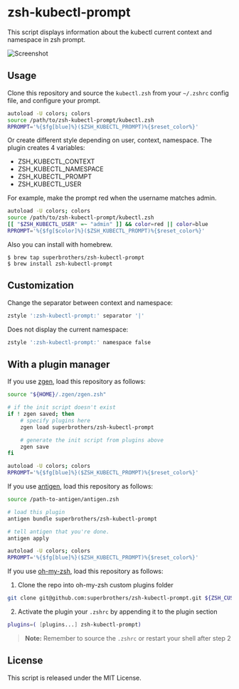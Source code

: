 # zsh-kubectl-prompt

This script displays information about the kubectl current context and namespace in zsh prompt.

![Screenshot](./images/screenshot001.png)

## Usage

Clone this repository and source the `kubectl.zsh` from your `~/.zshrc` config file, and configure your prompt.

```sh
autoload -U colors; colors
source /path/to/zsh-kubectl-prompt/kubectl.zsh
RPROMPT='%{$fg[blue]%}($ZSH_KUBECTL_PROMPT)%{$reset_color%}'
```

Or create different style depending on user, context, namespace.
The plugin creates 4 variables:
* ZSH_KUBECTL_CONTEXT
* ZSH_KUBECTL_NAMESPACE
* ZSH_KUBECTL_PROMPT
* ZSH_KUBECTL_USER

For example, make the prompt red when the username matches admin.
```sh
autoload -U colors; colors
source /path/to/zsh-kubectl-prompt/kubectl.zsh
[[ "$ZSH_KUBECTL_USER" =~ "admin" ]] && color=red || color=blue
RPROMPT='%{$fg[$color]%}($ZSH_KUBECTL_PROMPT)%{$reset_color%}'
```

Also you can install with homebrew.

```console
$ brew tap superbrothers/zsh-kubectl-prompt
$ brew install zsh-kubectl-prompt
```

## Customization

Change the separator between context and namespace:

```sh
zstyle ':zsh-kubectl-prompt:' separator '|'
```

Does not display the current namespace:

```sh
zstyle ':zsh-kubectl-prompt:' namespace false
```

## With a plugin manager

If you use [zgen](https://github.com/tarjoilija/zgen), load this repository as follows:

```sh
source "${HOME}/.zgen/zgen.zsh"

# if the init script doesn't exist
if ! zgen saved; then
    # specify plugins here
    zgen load superbrothers/zsh-kubectl-prompt

    # generate the init script from plugins above
    zgen save
fi

autoload -U colors; colors
RPROMPT='%{$fg[blue]%}($ZSH_KUBECTL_PROMPT)%{$reset_color%}'
```

If you use [antigen](https://github.com/zsh-users/antigen), load this repository as follows:

```sh
source /path-to-antigen/antigen.zsh

# load this plugin
antigen bundle superbrothers/zsh-kubectl-prompt

# tell antigen that you're done.
antigen apply

autoload -U colors; colors
RPROMPT='%{$fg[blue]%}($ZSH_KUBECTL_PROMPT)%{$reset_color%}'
```

If you use [oh-my-zsh](https://ohmyz.sh/), load this repository as follows:

1. Clone the repo into oh-my-zsh custom plugins folder

```sh
git clone git@github.com:superbrothers/zsh-kubectl-prompt.git ${ZSH_CUSTOM:-~/.oh-my-zsh/custom}/plugins/zsh-kubectl-prompt
```

2. Activate the plugin your `.zshrc` by appending it to the plugin section

```sh
plugins=( [plugins...] zsh-kubectl-prompt)
```

> **Note:** Remember to source the `.zshrc` or restart your shell after step 2

## License

This script is released under the MIT License.
